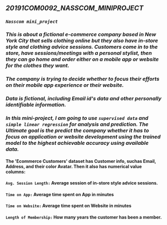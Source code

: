 ## ***20191COM0092_NASSCOM_MINIPROJECT***
### ***`Nasscom mini_project`***
### ***This is about a fictional e-commerce company based in New York City that sells clothing online but they also have in-store style and clothing advice sessions. Customers come in to the store, have sessions/meetings with a personal stylist, then they can go home and order either on a mobile app or website for the clothes they want.***

### ***The company is trying to decide whether to focus their efforts on their mobile app experience or their website.***

### ***Data is fictional, including Email id's data and other personally identifiable information.***

### ***In this mini-project, I am going to use `supervised data` and `simple linear regression` for analysis and prediction. The Ultimate goal is the predict the company whether it has to focus on application or website development using the trained model to the highest achievable accuracy using available data.***

#### The 'Ecommerce Customers' dataset has Customer info, suchas Email, Address, and their color Avatar. Then it also has numerical value columns:

#### **`Avg. Session Length:`** Average session of in-store style advice sessions.
#### **`Time on App:`** Average time spent on App in minutes
#### **`Time on Website:`** Average time spent on Website in minutes
#### **`Length of Membership:`** How many years the customer has been a member.
